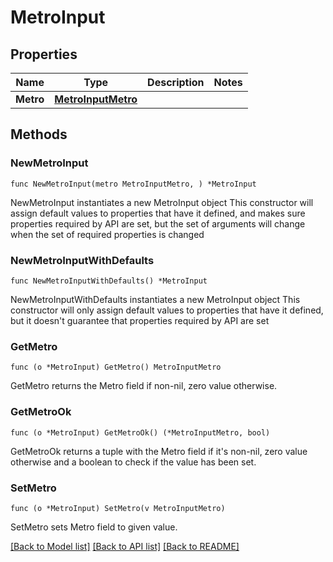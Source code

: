 # MetroInput

## Properties

Name | Type | Description | Notes
------------ | ------------- | ------------- | -------------
**Metro** | [**MetroInputMetro**](MetroInputMetro.md) |  | 

## Methods

### NewMetroInput

`func NewMetroInput(metro MetroInputMetro, ) *MetroInput`

NewMetroInput instantiates a new MetroInput object
This constructor will assign default values to properties that have it defined,
and makes sure properties required by API are set, but the set of arguments
will change when the set of required properties is changed

### NewMetroInputWithDefaults

`func NewMetroInputWithDefaults() *MetroInput`

NewMetroInputWithDefaults instantiates a new MetroInput object
This constructor will only assign default values to properties that have it defined,
but it doesn't guarantee that properties required by API are set

### GetMetro

`func (o *MetroInput) GetMetro() MetroInputMetro`

GetMetro returns the Metro field if non-nil, zero value otherwise.

### GetMetroOk

`func (o *MetroInput) GetMetroOk() (*MetroInputMetro, bool)`

GetMetroOk returns a tuple with the Metro field if it's non-nil, zero value otherwise
and a boolean to check if the value has been set.

### SetMetro

`func (o *MetroInput) SetMetro(v MetroInputMetro)`

SetMetro sets Metro field to given value.



[[Back to Model list]](../README.md#documentation-for-models) [[Back to API list]](../README.md#documentation-for-api-endpoints) [[Back to README]](../README.md)


